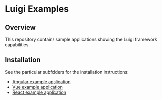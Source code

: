 # Luigi Examples

## Overview

This repository contains sample applications showing the Luigi framework capabilities.

## Installation

See the particular subfolders for the installation instructions:
* [Angular example application](/core/examples/luigi-sample-angular)
* [Vue example application](/core/examples/luigi-example-vue)
* [React example application](/core/examples/luigi-example-react)
